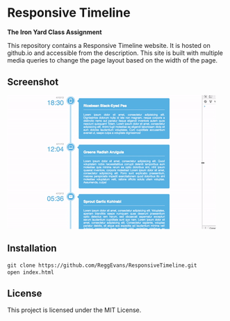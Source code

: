 # Responsive Timeline

**The Iron Yard Class Assignment**

This repository contains a Responsive Timeline website. It is hosted on github.io and accessible from the description. This site is built with multiple media queries to change the page layout based on the width of the page. 

## Screenshot
![List Screen Shot](/img/time_img.gif)

## Installation
```
git clone https://github.com/ReggEvans/ResponsiveTimeline.git
open index.html
```

## License
This project is licensed under the MIT License.
